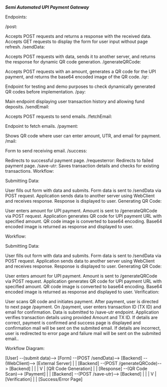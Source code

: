 ***Semi Automated UPI Payment Gateway***

Endpoints:

/post:

Accepts POST requests and returns a response with the received data.
Accepts GET requests to display the form for user input without page refresh.
/sendData:

Accepts POST requests with data, sends it to another server, and returns the response for dynamic QR code generation.
/generateQRCode:

Accepts POST requests with an amount, generates a QR code for the UPI payment, and returns the base64 encoded image of the QR code.
/qr:

Endpoint for testing and demo purposes to check dynamically generated QR codes before implementation.
/pay:

Main endpoint displaying user transaction history and allowing fund deposits.
/sendEmail:

Accepts POST requests to send emails.
/fetchEmail:

Endpoint to fetch emails.
/payment:

Shows QR code where user can enter amount, UTR, and email for payment.
/mail:

Form to send receiving email.
/success:

Redirects to successful payment page.
/requesterror:
Redirects to failed payment page.
/save-utr:
Saves transaction details and checks for existing transactions.
Workflow:

Submitting Data:

User fills out form with data and submits.
Form data is sent to /sendData via POST request.
Application sends data to another server using WebClient and receives response.
Response is displayed to user.
Generating QR Code:

User enters amount for UPI payment.
Amount is sent to /generateQRCode via POST request.
Application generates QR code for UPI payment URL with specified amount.
QR code image is converted to base64 encoding.
Base64 encoded image is returned as response and displayed to user.

Workflow:

Submitting Data:

User fills out form with data and submits.
Form data is sent to /sendData via POST request.
Application sends data to another server using WebClient and receives response.
Response is displayed to user.
Generating QR Code:

User enters amount for UPI payment.
Amount is sent to /generateQRCode via POST request.
Application generates QR code for UPI payment URL with specified amount.
QR code image is converted to base64 encoding.
Base64 encoded image is returned as response and displayed to user.
Verification:

User scans QR code and initiates payment.
After payment, user is directed to next page /payment.
On /payment, user enters transaction ID (TX ID) and email for confirmation.
Data is submitted to /save-utr endpoint.
Application verifies transaction details using provided Amount and  TX ID.
If details are correct, payment is confirmed and success page is displayed and confirmation mail will be sent on the submited email.
If details are incorrect, user is redirected to error page and faliure mail will be sent on the submited email..


Workflow Diagram:

[User] --(submit data)--> [Form] --(POST /sendData)--> [Backend] --(WebClient)--> [External Server]
                                         |
                                         |     [Backend] --(POST /generateQRCode)--> [Backend]
                                         |       |
                                         |       V
                                         |   [QR Code Generation]
                                         |
                                         |
                                    [Response] --(QR Code Scan)--> [Payment]
                                         |
                                         |     [Backend] --(POST /save-utr)--> [Backend]
                                         |       |
                                         |       V
                                         |   [Verification]
                                         |
                                         |
                          [Success/Error Page]
